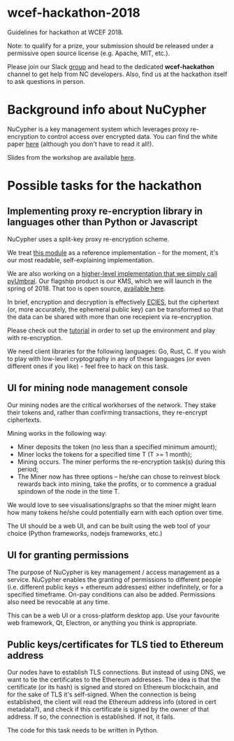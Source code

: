 # wcef-hackathon-2018
Guidelines for hackathon at WCEF 2018. 

Note: to qualify for a prize, your submission should be released under a permissive open source license (e.g. Apache, MIT, etc.).

Please join our Slack [group](https://nucypher-kms-slack.herokuapp.com/) and head to the dedicated **wcef-hackathon** channel to get help from NC developers. Also, find us at the hackathon itself to ask questions in person. 

# Background info about NuCypher

NuCypher is a key management system which leverages proxy re-encryption to control access over encrypted data.
You can find the white paper [here](https://cdn2.hubspot.net/hubfs/2807639/NuCypher%20KMS%20Technical%20White%20Paper.pdf?t=1510526466105) (although you don't have to read it all!).

Slides from the workshop are available [here](https://github.com/nucypher/wcef-hackathon-2018/blob/master/slides.pdf).

# Possible tasks for the hackathon

## Implementing proxy re-encryption library in languages other than Python or Javascript

NuCypher uses a split-key proxy re-encryption scheme.

We treat [this module](https://github.com/nucypher/nucypher-pre-python/blob/master/npre/umbral.py) as a reference implementation - for the moment, it's our most readable, self-explaining implementation.

We are also working on a [higher-level implementation that we simply call pyUmbral](https://github.com/nucypher/pyUmbral).  Our flagship product is our KMS, which we will launch in the spring of 2018.  That too is open source, [available here](https://github.com/nucypher/nucypher-kms).

In brief, encryption and decryption is effectively [ECIES](https://en.wikipedia.org/wiki/Integrated_Encryption_Scheme), but the ciphertext (or, more accurately, the ephemeral public key) can be transformed so that the data can be shared with more than one recepient via re-encryption.

Please check out the [tutorial](https://blog.nucypher.com/proxy-re-encryption-playground-in-python-3bc66170b9bf) in order to set up the environment and play with re-encryption.

We need client libraries for the following languages: Go, Rust, C. If you wish to play with low-level cryptography in any of these languages (or even different ones if you like) - feel free to hack on this task.

## UI for mining node management console

Our mining nodes are the critical workhorses of the network.
They stake their tokens and, rather than confirming transactions, they re-encrypt ciphertexts.

Mining works in the following way:

* Miner deposits the token (no less than a specified minimum amount);
* Miner locks the tokens for a specified time T (T >= 1 month);
* Mining occurs. The miner performs the re-encryption task(s) during this period;
* The Miner now has three options – he/she can chose to reinvest block rewards back into mining, take the profits, or to commence a gradual spindown of the node in the time T.

We would love to see visualisations/graphs so that the miner might learn how many tokens he/she could potentially earn with each option over time. 

The UI should be a web UI, and can be built using the web tool of your choice (Python frameworks, nodejs frameworks, etc.) 

## UI for granting permissions

The purpose of NuCypher is key management / access management as a service.
NuCypher enables the granting of permissions to different people (i.e. different public keys + ethereum addresses) either indefinitely, or for a specified timeframe. On-pay conditions can also be added. Permissions also need be revocable at any time.

This can be a web UI or a cross-platform desktop app.
Use your favourite web framework, Qt, Electron, or anything you think is appropriate.


## Public keys/certificates for TLS tied to Ethereum address

Our nodes have to establish TLS connections.
But instead of using DNS, we want to tie the certificates to the Ethereum addresses.
The idea is that the certificate (or its hash) is signed and stored on Ethereum blockchain, and for the sake of TLS it's self-signed.
When the connection is being established, the client will read the Ethereum address info (stored in cert metadata?), and check if this certificate is signed by the owner of that address. If so, the connection is established. If not, it fails.

The code for this task needs to be written in Python.
